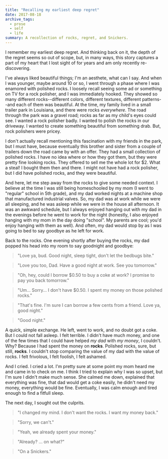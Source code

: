 ```yaml
---
title: "Recalling my earliest deep regret"
date: 2017-08-18
archive_tags:
  - prose
  - self
  - life
summary: A recollection of rocks, regret, and Snickers.
---
```


I remember my earliest deep regret. And thinking back on it, the depth of the regret seems so out of scope, but, in many ways, this story captures a part of my heart that I lost sight of for years and am only recently re-discovering.

I've always liked beautiful things; I'm an aesthete, what can I say. And when I was younger, maybe around 10 or so, I went through a phase where I was enamored with polished rocks. I loosely recall seeing some ad or something on TV for a rock polisher, and I was immediately hooked. They showed so many different rocks--different colors, different textures, different patterns--and each of them was beautiful. At the time, my family lived in a small trailer park in Louisiana, and there were rocks _everywhere_. The road through the park was a gravel road; rocks as far as my child's eyes could see. I wanted a rock polisher badly. I wanted to polish the rocks in our driveway. I wanted to create something beautiful from something drab. But, rock polishers were pricey.

I don't actually recall mentioning this fascination with my friends in the park, but I must have, because eventually this brother and sister from a couple of trailers down the road came by with an offer. They had a small collection of polished rocks. I have no idea where or how they got them, but they were pretty fine looking rocks. They offered to sell me the whole lot for $2. What a steal! I bought them then and there. I might not have had a rock polisher, but I did have polished rocks, and they were beautiful.

And here, let me step away from the rocks to give some needed context. I believe at the time I was still being homeschooled by my mom (I went to "regular" school in 5th grade), and my dad worked nights at a machine shop that manufactured industrial valves. So, my dad was at work while we were all sleeping, and he was asleep while we were in the house all afternoon. It was an awkward schedule, but I always enjoyed hanging out with my dad in the evenings before he went to work for the night (honestly, I also enjoyed hanging with my mom in the day doing "school". My parents are cool; you'd enjoy hanging with them as well). And often, my dad would stop by as I was going to bed to say goodbye as he left for work.

Back to the rocks. One evening shortly after buying the rocks, my dad popped his head into my room to say goodnight and goodbye:

> "Love ya, bud. Good night, sleep tight, don't let the bedbugs bite."

> "Love you too, Dad. Have a good night at work. See you tomorrow."

> "Oh, hey, could I borrow $0.50 to buy a coke at work? I promise to pay you back tomorrow."

> "Um... Sorry... I don't have $0.50. I spent my money on those polished rocks."

> "That's fine. I'm sure I can borrow a few cents from a friend. Love ya, good night."

> "Good night."

A quick, simple exchange. He left, went to work, and no doubt got a coke. But I could not fall asleep. I felt terrible. I didn't have much money, and one of the few times that I could have helped _my dad_ with _my money_, I couldn't. Why? Because I had spent the money on **rocks**. Polished rocks, sure, but still, **rocks**. I couldn't stop comparing the value of my dad with the value of rocks. I felt frivolous, I felt foolish, I felt ashamed.

And I cried. I cried a lot. I'm pretty sure at some point my mom heard me and came in to check on me. I think I tried to explain why I was so upset, but I'm sure I didn't make much sense. She calmed me down, explained that everything was fine, that dad would get a coke easily, he didn't need my money, everything would be fine. Eventually, I was calm enough and tired enough to find a fitfull sleep.

The next day, I sought out the culprits.

> "I changed my mind. I don't want the rocks. I want my money back."

> "Sorry, we can't."

> "Yeah, we already spent your money."

> "Already? ... on what?"

> "On a Snickers."
